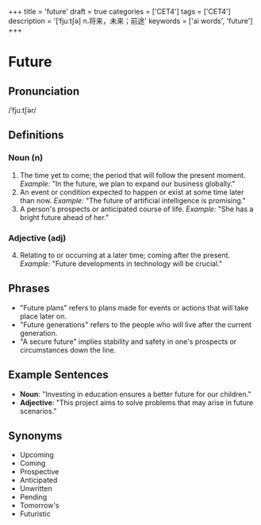 +++
title = 'future'
draft = true
categories = ['CET4']
tags = ['CET4']
description = '[ˈfjuːt∫ə] n.将来，未来；前途'
keywords = ['ai words', 'future']
+++

# Future

## Pronunciation
/ˈfjuːtʃər/

## Definitions
### Noun (n)
1. The time yet to come; the period that will follow the present moment. _Example:_ "In the future, we plan to expand our business globally."
2. An event or condition expected to happen or exist at some time later than now. _Example:_ "The future of artificial intelligence is promising."
3. A person's prospects or anticipated course of life. _Example:_ "She has a bright future ahead of her."

### Adjective (adj)
4. Relating to or occurring at a later time; coming after the present. _Example:_ "Future developments in technology will be crucial."

## Phrases
- "Future plans" refers to plans made for events or actions that will take place later on.
- "Future generations" refers to the people who will live after the current generation.
- "A secure future" implies stability and safety in one's prospects or circumstances down the line.

## Example Sentences
- **Noun**: "Investing in education ensures a better future for our children."
- **Adjective**: "This project aims to solve problems that may arise in future scenarios."

## Synonyms
- Upcoming
- Coming
- Prospective
- Anticipated
- Unwritten
- Pending
- Tomorrow's
- Futuristic
